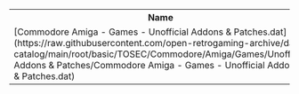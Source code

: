 <table>
<tr><th>Name</th><th>Size</th></tr>
<tr><td>
[Commodore Amiga - Games - Unofficial Addons & Patches.dat](https://raw.githubusercontent.com/open-retrogaming-archive/dat-catalog/main/root/basic/TOSEC/Commodore/Amiga/Games/Unofficial Addons & Patches/Commodore Amiga - Games - Unofficial Addons & Patches.dat)
</td><td>154085</td></tr>
</table>
